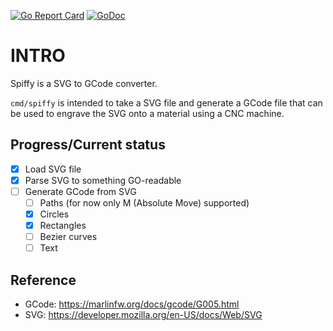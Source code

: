 [![Go Report Card](https://goreportcard.com/badge/github.com/gucio321/spiffy)](https://goreportcard.com/report/github.com/gucio321/spiffy)
[![GoDoc](https://pkg.go.dev/badge/github.com/gucio321/spiffy?utm_source=godoc)](https://pkg.go.dev/mod/github.com/gucio321/spiffy)

# INTRO

Spiffy is a SVG to GCode converter.

`cmd/spiffy` is intended to take a SVG file and generate a GCode file that can be used to engrave the SVG
onto a material using a CNC machine.

## Progress/Current status

- [X] Load SVG file
- [X] Parse SVG to something GO-readable
- [ ] Generate GCode from SVG
   - [ ] Paths (for now only M (Absolute Move) supported)
   - [X] Circles
   - [X] Rectangles
   - [ ] Bezier curves
   - [ ] Text

## Reference
- GCode: https://marlinfw.org/docs/gcode/G005.html
- SVG: https://developer.mozilla.org/en-US/docs/Web/SVG
